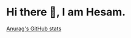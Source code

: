# Hi there 👋, I am Hesam.



[Anurag's GitHub stats](https://github-readme-stats.vercel.app/api?username=hesamshaelaie&show_icons=true&theme=transparent)

<!--
**HesamShaelaie/HesamShaelaie** is a ✨ _special_ ✨ repository because its `README.md` (this file) appears on your GitHub profile.

Here are some ideas to get you started:

- 🔭 I’m currently working on ...
- 🌱 I’m currently learning ...
- 👯 I’m looking to collaborate on ...
- 🤔 I’m looking for help with ...
- 💬 Ask me about ...
- 📫 How to reach me: ...
- 😄 Pronouns: ...
- ⚡ Fun fact: ...
-->
